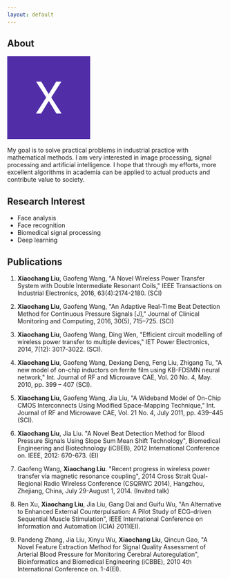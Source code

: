 ```yaml
---
layout: default
---
```


## About 

<img class="profile-picture" src="me.jpg">

My goal is to solve practical problems in industrial practice with mathematical methods. I am very interested in image processing, signal processing and artificial intelligence. I hope that through my efforts, more excellent algorithms in academia can be applied to actual products and contribute value to society.


## Research Interest

- Face analysis
- Face recognition
- Biomedical signal processing
- Deep learning


## Publications

1. **Xiaochang Liu**, Gaofeng Wang, "A Novel Wireless Power Transfer System with Double Intermediate Resonant Coils," IEEE Transactions on Industrial Electronics, 2016, 63(4):2174-2180. (SCI)

2. **Xiaochang Liu**, Gaofeng Wang, "An Adaptive Real-Time Beat Detection Method for Continuous Pressure Signals [J]," Journal of Clinical Monitoring and Computing, 2016, 30(5), 715–725. (SCI)

3. **Xiaochang Liu**, Gaofeng Wang, Ding Wen, "Efficient circuit modelling of wireless power transfer to multiple devices," IET Power Electronics, 2014, 7(12): 3017-3022. (SCI).

4. **Xiaochang Liu**, Gaofeng Wang, Dexiang Deng, Feng Liu, Zhigang Tu, "A new model of on-chip inductors on ferrite film using KB-FDSMN neural network," Int. Journal of RF and Microwave CAE, Vol. 20 No. 4, May. 2010, pp. 399 – 407 (SCI).

5. **Xiaochang Liu**, Gaofeng Wang, Jia Liu, "A Wideband Model of On-Chip CMOS Interconnects Using Modified Space-Mapping Technique," Int. Journal of RF and Microwave CAE, Vol. 21 No. 4, July 2011, pp. 439–445 (SCI).

6. **Xiaochang Liu**, Jia Liu. "A Novel Beat Detection Method for Blood Pressure Signals Using Slope Sum Mean Shift Technology", Biomedical Engineering and Biotechnology (iCBEB), 2012 International Conference on. IEEE, 2012: 670-673. (EI)

7. Gaofeng Wang, **Xiaochang Liu**. "Recent progress in wireless power transfer via magnetic resonance coupling", 2014 Cross Strait Qual-Regional Radio Wireless Conference (CSQRWC 2014), Hangzhou, Zhejiang, China, July 29-August 1, 2014. (Invited talk)

8. Ren Xu, **Xiaochang Liu**, Jia Liu, Gang Dai and Guifu Wu, "An Alternative to Enhanced External Counterpulsation: A Pilot Study of ECG-driven Sequential Muscle Stimulation", IEEE International Conference on Information and Automation (ICIA) 2011(EI).

9. Pandeng Zhang, Jia Liu, Xinyu Wu, **Xiaochang Liu**, Qincun Gao, "A Novel Feature Extraction Method for Signal Quality Assessment of Arterial Blood Pressure for Monitoring Cerebral Autoregulation", Bioinformatics and Biomedical Engineering (iCBBE), 2010 4th International Conference on. 1-4(EI).






